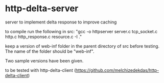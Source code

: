 # http-delta-server
server to implement delta response to improve caching

to compile run the following in src:
"gcc -o httpserver server.c tcp_socket.c http.c http_response.c resource.c -I ."

keep a version of web-inf folder in the parent directory of src before testing. The name of the folder should be "web-inf".

Two sample versions have been given.

to be tested with http-delta-client (https://github.com/melchizedekdas/http-delta-client)
